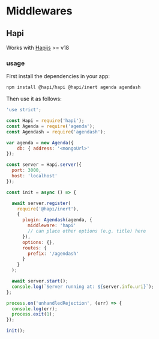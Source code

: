 # Middlewares

## Hapi

Works with [Hapijs](https://hapijs.com/) >= v18

### usage
First install the dependencies in your app:

```bash
npm install @hapi/hapi @hapi/inert agenda agendash
```

Then use it as follows:
```javascript
'use strict';

const Hapi = require('hapi');
const Agenda = require('agenda');
const Agendash = require('agendash');

var agenda = new Agenda({
    db: { address: '<mongoUrl>'
});

const server = Hapi.server({
  port: 3000,
  host: 'localhost'
});

const init = async () => {

  await server.register(
    require('@hapi/inert'),
    {
      plugin: Agendash(agenda, {
        middleware: 'hapi'
        // can place other options (e.g. title) here
      }),
      options: {},
      routes: {
        prefix: '/agendash'
      }
    }
  );

  await server.start();
  console.log(`Server running at: ${server.info.uri}`);
};

process.on('unhandledRejection', (err) => {
  console.log(err);
  process.exit(1);
});

init();
```
